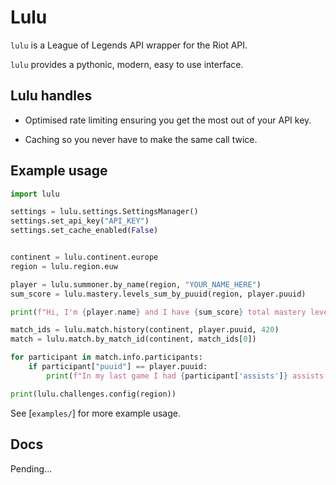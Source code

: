 # Lulu
`lulu` is a League of Legends API wrapper for the Riot API.

`lulu` provides a pythonic, modern, easy to use interface.

## Lulu handles

* Optimised rate limiting ensuring you get the most out of your API key.

* Caching so you never have to make the same call twice.

## Example usage

```py
import lulu

settings = lulu.settings.SettingsManager()
settings.set_api_key("API_KEY")
settings.set_cache_enabled(False)


continent = lulu.continent.europe
region = lulu.region.euw

player = lulu.summoner.by_name(region, "YOUR_NAME_HERE")
sum_score = lulu.mastery.levels_sum_by_puuid(region, player.puuid)

print(f"Hi, I'm {player.name} and I have {sum_score} total mastery levels.")

match_ids = lulu.match.history(continent, player.puuid, 420)
match = lulu.match.by_match_id(continent, match_ids[0])

for participant in match.info.participants:
    if participant["puuid"] == player.puuid:
        print(f"In my last game I had {participant['assists']} assists.")

print(lulu.challenges.config(region))
```

See [`examples/`] for more example usage.

## Docs

Pending...
